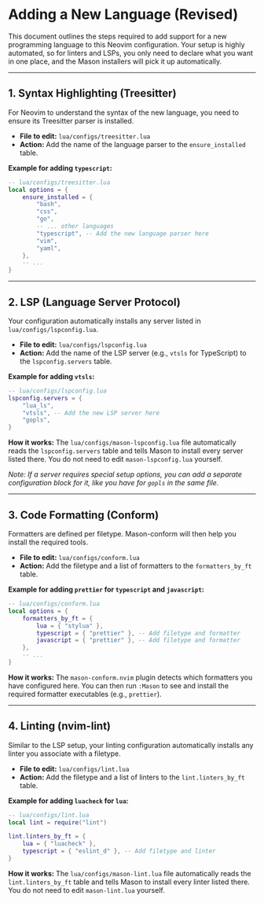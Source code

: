 # Adding a New Language (Revised)

This document outlines the steps required to add support for a new programming language to this Neovim configuration. Your setup is highly automated, so for linters and LSPs, you only need to declare what you want in one place, and the Mason installers will pick it up automatically.

---

## 1. Syntax Highlighting (Treesitter)

For Neovim to understand the syntax of the new language, you need to ensure its Treesitter parser is installed.

- **File to edit:** `lua/configs/treesitter.lua`
- **Action:** Add the name of the language parser to the `ensure_installed` table.

**Example for adding `typescript`:**
```lua
-- lua/configs/treesitter.lua
local options = {
    ensure_installed = {
        "bash",
        "css",
        "go",
        -- ... other languages
        "typescript", -- Add the new language parser here
        "vim",
        "yaml",
    },
    -- ...
}
```

---

## 2. LSP (Language Server Protocol)

Your configuration automatically installs any server listed in `lua/configs/lspconfig.lua`.

- **File to edit:** `lua/configs/lspconfig.lua`
- **Action:** Add the name of the LSP server (e.g., `vtsls` for TypeScript) to the `lspconfig.servers` table.

**Example for adding `vtsls`:**
```lua
-- lua/configs/lspconfig.lua
lspconfig.servers = {
    "lua_ls",
    "vtsls", -- Add the new LSP server here
    "gopls",
}
```

**How it works:** The `lua/configs/mason-lspconfig.lua` file automatically reads the `lspconfig.servers` table and tells Mason to install every server listed there. You do not need to edit `mason-lspconfig.lua` yourself.

*Note: If a server requires special setup options, you can add a separate configuration block for it, like you have for `gopls` in the same file.*

---

## 3. Code Formatting (Conform)

Formatters are defined per filetype. Mason-conform will then help you install the required tools.

- **File to edit:** `lua/configs/conform.lua`
- **Action:** Add the filetype and a list of formatters to the `formatters_by_ft` table.

**Example for adding `prettier` for `typescript` and `javascript`:**
```lua
-- lua/configs/conform.lua
local options = {
    formatters_by_ft = {
        lua = { "stylua" },
        typescript = { "prettier" }, -- Add filetype and formatter
        javascript = { "prettier" }, -- Add filetype and formatter
    },
    -- ...
}
```

**How it works:** The `mason-conform.nvim` plugin detects which formatters you have configured here. You can then run `:Mason` to see and install the required formatter executables (e.g., `prettier`).

---

## 4. Linting (nvim-lint)

Similar to the LSP setup, your linting configuration automatically installs any linter you associate with a filetype.

- **File to edit:** `lua/configs/lint.lua`
- **Action:** Add the filetype and a list of linters to the `lint.linters_by_ft` table.

**Example for adding `luacheck` for `lua`:**
```lua
-- lua/configs/lint.lua
local lint = require("lint")

lint.linters_by_ft = {
    lua = { "luacheck" },
    typescript = { "eslint_d" }, -- Add filetype and linter
}
```

**How it works:** The `lua/configs/mason-lint.lua` file automatically reads the `lint.linters_by_ft` table and tells Mason to install every linter listed there. You do not need to edit `mason-lint.lua` yourself.